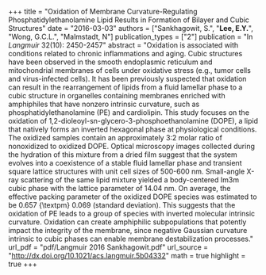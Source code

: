 +++
title = "Oxidation of Membrane Curvature-Regulating Phosphatidylethanolamine Lipid Results in Formation of Bilayer and Cubic Structures"
date = "2016-03-03"
authors = ["Sankhagowit, S.", "**Lee, E.Y.**", "Wong, G.C.L.", "Malmstadt, N"]
publication_types = ["2"]
publication = "In *Langmuir* 32(10): 2450-2457"
abstract = "Oxidation is associated with conditions related to chronic inflammations and aging. Cubic structures have been observed in the smooth endoplasmic reticulum and mitochondrial membranes of cells under oxidative stress (e.g., tumor cells and virus-infected cells). It has been previously suspected that oxidation can result in the rearrangement of lipids from a fluid lamellar phase to a cubic structure in organelles containing membranes enriched with amphiphiles that have nonzero intrinsic curvature, such as phosphatidylethanolamine (PE) and cardiolipin. This study focuses on the oxidation of 1,2-dioleoyl-sn-glycero-3-phosphoethanolamine (DOPE), a lipid that natively forms an inverted hexagonal phase at physiological conditions. The oxidized samples contain an approximately 3:2 molar ratio of nonoxidized to oxidized DOPE. Optical microscopy images collected during the hydration of this mixture from a dried film suggest that the system evolves into a coexistence of a stable fluid lamellar phase and transient square lattice structures with unit cell sizes of 500-600 nm. Small-angle X-ray scattering of the same lipid mixture yielded a body-centered Im3m cubic phase with the lattice parameter of 14.04 nm. On average, the effective packing parameter of the oxidized DOPE species was estimated to be 0.657 {\textpm} 0.069 (standard deviation). This suggests that the oxidation of PE leads to a group of species with inverted molecular intrinsic curvature. Oxidation can create amphiphilic subpopulations that potently impact the integrity of the membrane, since negative Gaussian curvature intrinsic to cubic phases can enable membrane destabilization processes."
url_pdf = "pdf/Langmuir 2016 Sankhagowit.pdf"
url_source = "http://dx.doi.org/10.1021/acs.langmuir.5b04332"
math = true
highlight = true
+++